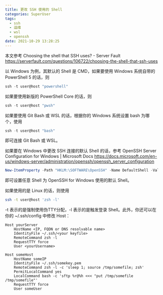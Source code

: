 ```yaml
---
title: 更改 SSH 使用的 Shell
categories: SuperUser
tags:
  - ssh
  - 运维
  - wsl
  - openssh
date: 2021-10-29 13:28:25
---
```


本文参考
Choosing the shell that SSH uses? - Server Fault
https://serverfault.com/questions/106722/choosing-the-shell-that-ssh-uses

以 Windows 为例，其默认的 Shell 是 CMD，如果要使用 Windows 系统自带的 PowerShell 5 的话，则

```powershell
ssh -t user@host "powershell"
```

如果要使用新版的 PowerShell Core 的话，则

```powershell
ssh -t user@host "pwsh"
```

如果要使用 Git Bash 或 WSL 的话，根据你的 Windows 系统设置 bash 为哪个，使用

```powershell
ssh -t user@host "bash"
```

即可连接 Git Bash 或 WSL。

如果要在 Windows 中更改 SSH 连接的默认 Shell 的话，参考
OpenSSH Server Configuration for Windows | Microsoft Docs
https://docs.microsoft.com/en-us/windows-server/administration/openssh/openssh_server_configuration

```powershell
New-ItemProperty -Path "HKLM:\SOFTWARE\OpenSSH" -Name DefaultShell -Value "C:\Windows\System32\WindowsPowerShell\v1.0\powershell.exe" -PropertyType String -Force
```

即可设置任意 Shell 为 OpenSSH for Windows 使用的默认 Shell。

如果使用的是 Linux 的话，则使用

```bash
ssh -t user@host 'zsh -l'
```

-t 表示的是强制使用伪TTY分配，-l 表示的是触发登录 Shell。此外，你还可以在你的 ~/.ssh/config 中修改 Host：

```
Host yourServer
    HostName <IP, FQDN or DNS resolvable name>
    IdentityFile ~/.ssh/<your keyfile>
    RemoteCommand zsh -l
    RequestTTY force
    User <yourUsername>
```

```
Host someHost
    HostName someIP
    IdentityFile ~/.ssh/somekey.pem
    RemoteCommand zsh -l -c 'sleep 1; source /tmp/somefile; zsh'
    PermitLocalCommand yes
    LocalCommand bash -c 'sftp %r@%h <<< "put /tmp/somefile /tmp/somefile"'
    RequestTTY force
    User someUser
```

